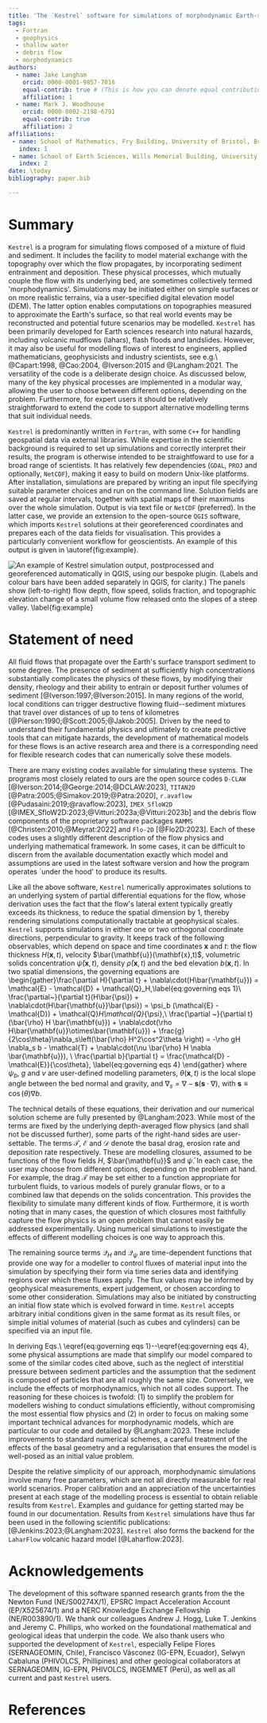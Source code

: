 ```yaml
---
title: 'The `Kestrel` software for simulations of morphodynamic Earth-surface flows'
tags:
  - Fortran
  - geophysics
  - shallow water
  - debris flow
  - morphodynamics
authors:
  - name: Jake Langham
    orcid: 0000-0001-9857-7016
    equal-contrib: true # (This is how you can denote equal contributions between multiple authors)
    affiliation: 1
  - name: Mark J. Woodhouse
    orcid: 0000-0002-2198-6791
    equal-contrib: true
    affiliation: 2
affiliations:
 - name: School of Mathematics, Fry Building, University of Bristol, Bristol, BS8 1UG, UK
   index: 1
 - name: School of Earth Sciences, Wills Memorial Building, University of Bristol, Bristol, BS8 1RJ, UK
   index: 2
date: \today
bibliography: paper.bib

---
```


# Summary

`Kestrel` is a program for simulating flows composed of a
mixture of fluid and sediment. It includes the facility to model material
exchange with the topography over which the flow propagates, by incorporating
sediment entrainment and deposition. These physical processes, which mutually
couple the flow with its underlying bed, are sometimes collectively termed
'morphodynamics'.  Simulations may be initiated either on simple surfaces or on
more realistic terrains, via a user-specified digital elevation model (DEM). The
latter option enables computations on topographies measured to approximate the
Earth's surface, so that real world events may be reconstructed and potential
future scenarios may be modelled. `Kestrel` has been primarily developed for
Earth sciences research into natural hazards, including volcanic mudflows
(lahars), flash
floods and landslides. However, it may also be useful for modelling flows of
interest to engineers, applied mathematicians, geophysicists and industry
scientists, see e.g.\ @Capart:1998, @Cao:2004, @Iverson:2015 and
@Langham:2021. The versatility of the code is a deliberate design choice. As
discussed below, many of the key physical processes are implemented in a modular
way, allowing the user to choose between different options, depending on the
problem. Furthermore, for expert users it should be relatively straightforward
to extend the code to support alternative modelling terms that suit individual
needs.

`Kestrel` is predominantly written in `Fortran`, with some `C++` for handling
geospatial data via external libraries.  While expertise in the scientific
background is required to set up simulations and correctly interpret their
results, the program is otherwise intended to be straightfoward to use for a
broad range of scientists.  It has relatively few dependencies (`GDAL`, `PROJ`
and optionally, `NetCDF`), making it easy to build on modern Unix-like
platforms.  After installation, simulations are prepared by writing an input
file specifying suitable parameter choices and run on the command line.
Solution fields are saved at regular intervals, together with spatial maps of
their maximums over the whole simulation. Output is via text file or `NetCDF`
(preferred).  In the latter case, we provide an extension to the open-source
`QGIS` software, which imports `Kestrel` solutions at their georeferenced
coordinates and prepares each of the data fields for visualisation.  This
provides a particularly convenient workflow for geoscientists.  An example of
this output is given in \autoref{fig:example}.

![An example of `Kestrel` simulation output, postprocessed and georeferenced
automatically in `QGIS`, using our bespoke plugin. (Labels and colour bars have
been added separately in `QGIS`, for clarity.) The panels show
(left-to-right) flow depth, flow speed, solids fraction, and topographic
elevation change of a small volume flow released onto the slopes of a steep
valley.
\label{fig:example}](example.png)

# Statement of need

All fluid flows that propagate over the Earth's surface transport sediment to
some degree. The presence of sediment at sufficiently high concentrations
substantially complicates the physics of these flows, by modifying their
density, rheology and their ability to entrain or deposit further volumes
of sediment [@Iverson:1997;@Iverson:2015]. In many regions of the world, local conditions can trigger
destructive flowing fluid--sediment mixtures that travel over distances of up to tens of
kilometres [@Pierson:1990;@Scott:2005;@Jakob:2005]. Driven by the need to understand their fundamental physics and
ultimately to create predictive tools that can mitigate hazards, the development
of mathematical models for these flows is an active research area and there is a
corresponding need for flexible research codes that can numerically solve these
models. 

There are many existing codes available for simulating these systems. The
programs most closely related to ours are the open source codes `D-CLAW`
[@Iverson:2014;@George:2014;@DCLAW:2023], `TITAN2D`
[@Patra:2005;@Simakov:2019;@Patra:2020], `r.avaflow`
[@Pudasaini:2019;@ravaflow:2023], `IMEX_SfloW2D`
[@IMEX_SfloW2D:2023;@Vitturi:2023a;@Vitturi:2023b] and the debris flow
components of the proprietary software packages `RAMMS`
[@Christen:2010;@Meyrat:2022] and `Flo-2D` [@Flo2D:2023].  Each of these codes
uses a slightly different description of the flow physics and underlying
mathematical framework. In some cases, it can be difficult to discern from the
available documentation exactly which model and assumptions are used in the
latest software version and how the program operates `under the hood' to produce
its results. 

Like all the above software, `Kestrel` numerically approximates solutions to an
underlying system of partial differential equations for the flow, whose
derivation uses the fact that the flow's lateral extent typically greatly
exceeds its thickness, to reduce the spatial dimension by 1, thereby rendering
simulations computationally tractable at geophysical scales. `Kestrel` supports
simulations in either one or two orthogonal coordinate directions, perpendicular
to gravity. It keeps track of the following
observables, which depend on space and time coordinates $\mathbf{x}$ and $t$: the flow thickness $H(\mathbf{x},t)$, velocity
$\bar{\mathbf{u}}(\mathbf{x},t)$, volumetric solids concentration $\bar{\psi}(\mathbf{x},t)$, density
$\bar{\rho}(\mathbf{x},t)$ and the bed elevation $b(\mathbf{x},t)$. 
In two spatial dimensions, the governing equations are
\begin{gather}\frac{\partial H}{\partial t} +
\nabla\cdot(H\bar{\mathbf{u}}) = \mathcal{E} - \mathcal{D} + \mathcal{Q}_H,\label{eq:governing eqs 1}\\
\frac{\partial~}{\partial t}(H\bar{\psi}) +
\nabla\cdot(H\bar{\mathbf{u}}\bar{\psi}) = \psi_b (\mathcal{E} - \mathcal{D}) +
\mathcal{Q}_H\mathcal{Q}_{\psi},\\
\frac{\partial ~}{\partial t}(\bar{\rho} H \bar{\mathbf{u}}) + 
\nabla\cdot(\rho H\bar{\mathbf{u}}\otimes\bar{\mathbf{u}}) + 
\frac{g}{2\cos\theta}\nabla_s\left(\bar{\rho} H^2\cos^2\theta \right) = 
-\rho gH \nabla_s b - \mathcal{T} + \nabla\cdot(\nu \bar{\rho} H \nabla \bar{\mathbf{u}}), \\
\frac{\partial b}{\partial t} = \frac{\mathcal{D} - \mathcal{E}}{\cos\theta},
\label{eq:governing eqs 4}
\end{gather}
where $\psi_b$, $g$ and $\nu$ are user-defined modelling parameters,
$\theta(\mathbf{x},t)$ is the local slope angle between the bed normal and
gravity, and $\nabla_s = \nabla - \mathbf{s}(\mathbf{s}\cdot\nabla)$, 
with $\mathbf{s} \equiv \cos(\theta)\nabla b$.

The technical details of these equations, their derivation and our numerical
solution scheme are fully presented by @Langham:2023.  While most of the terms
are fixed by the underlying depth-averaged flow physics (and shall not be
discussed further), some parts of the right-hand sides are user-settable.  The
terms $\mathcal{T}$, $\mathcal{E}$ and $\mathcal{D}$ denote the basal drag,
erosion rate and deposition rate respectively. These are modelling closures,
assumed to be functions of the flow fields $H$, $\bar{\mathbf{u}}$ and
$\bar{\psi}$. In each case, the user may choose from different options,
depending on the problem at hand. For example, the drag $\mathcal{T}$ may be
set either to a function appropriate for turbulent fluids, to various models of
purely granular flows, or to a combined law that depends on the solids
concentration.  This provides the flexibility to simulate many different kinds
of flow.  Furthermore, it is worth noting that in many cases, the question of
which closures most faithfully capture the flow physics is an open problem that
cannot easily be addressed experimentally.  Using numerical simulations to
investigate the effects of different modelling choices is one way to approach
this.

The remaining source terms $\mathcal{Q}_H$ and $\mathcal{Q}_{\psi}$ are
time-dependent functions that provide one way for a modeller to control fluxes
of material input into the simulation by specifying their form via time series
data and identifying regions over which these fluxes apply. The flux values may
be informed by geophysical measurements, expert judgement, or chosen according
to some other consideration. Simulations may also be initiated by constructing
an initial flow state which is evolved forward in time. `Kestrel` accepts
arbitrary initial conditions given in the same format as its result files, or
simple initial volumes of material (such as cubes and cylinders) can be
specified via an input file.

In deriving Eqs.\ \eqref{eq:governing eqs 1}--\eqref{eq:governing eqs 4}, some
physical assumptions are made that simplify our model compared to some of the
similar codes cited above, such as the neglect of interstitial pressure between
sediment particles and the assumption that the sediment is composed of particles
that are all roughly the same size.  Conversely, we include the effects of
morphodynamics, which not all codes support. The reasoning for these choices is
twofold: (1) to simplify the problem for modellers wishing to conduct
simulations efficiently, without compromising the most essential flow physics and (2) in
order to focus on making some important technical advances for morphodynamic
models, which are particular to our code and detailed by @Langham:2023. These
include improvements to standard numerical schemes, a careful treatment of the
effects of the basal geometry and a regularisation that ensures the model is
well-posed as an initial value problem.

Despite the relative simplicity of our approach, morphodynamic simulations
involve many free parameters, which are not all directly measurable for real
world scenarios. Proper calibration and an appreciation of the uncertainties
present at each stage of the modelling process is essential to obtain reliable
results from `Kestrel`.  Examples and guidance for getting started may be found
in our documentation.  Results from `Kestrel` simulations have thus far been
used in the following scientific publications:
[@Jenkins:2023;@Langham:2023]. `Kestrel` also forms the backend for the
`LaharFlow` volcanic hazard model [@Laharflow:2023].

# Acknowledgements

The development of this software spanned research grants from the the Newton
Fund (NE/S00274X/1), EPSRC Impact Acceleration Account (EP/X525674/1) and a NERC
Knowledge Exchange Fellowship (NE/R003890/1).  We thank our colleagues Andrew J.
Hogg, Luke T. Jenkins and Jeremy C. Phillips, who worked on the foundational
mathematical and geological ideas that underpin the code. We also thank users
who supported the development of `Kestrel`, especially Felipe Flores
(SERNAGEOMIN, Chile), Francisco Vásconez (IG-EPN, Ecuador), Selwyn Cabaluna
(PHIVOLCS, Phillipines) and other geological collaborators at SERNAGEOMIN,
IG-EPN, PHIVOLCS, INGEMMET (Perú), as well as all current and past `Kestrel`
users.

# References

